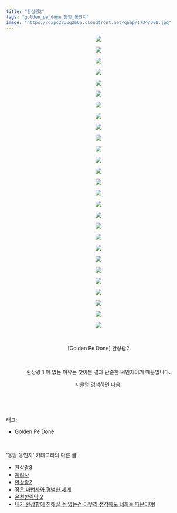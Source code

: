 ```yaml
---
title: "환상광2"
tags: "golden_pe_done 동방_동인지"
image: "https://dxpc2233q2b6a.cloudfront.net/ghap/1734/001.jpg"
---
```

<div class="article">
<p style="text-align: center; clear: none; float: none;"><img src="{{ site.imgserver3 }}/ghap/1734/001.jpg"/></p>
<p style="text-align: center; clear: none; float: none;"><img src="{{ site.imgserver3 }}/ghap/1734/002.jpg"/></p>
<p style="text-align: center; clear: none; float: none;"><img src="{{ site.imgserver3 }}/ghap/1734/003.jpg"/></p>
<p style="text-align: center; clear: none; float: none;"><img src="{{ site.imgserver3 }}/ghap/1734/004.jpg"/></p>
<p style="text-align: center; clear: none; float: none;"><img src="{{ site.imgserver3 }}/ghap/1734/005.jpg"/></p>
<p style="text-align: center; clear: none; float: none;"><img src="{{ site.imgserver3 }}/ghap/1734/006.jpg"/></p>
<p style="text-align: center; clear: none; float: none;"><img src="{{ site.imgserver3 }}/ghap/1734/007.jpg"/></p>
<p style="text-align: center; clear: none; float: none;"><img src="{{ site.imgserver3 }}/ghap/1734/008.jpg"/></p>
<p style="text-align: center; clear: none; float: none;"><img src="{{ site.imgserver3 }}/ghap/1734/009.jpg"/></p>
<p style="text-align: center; clear: none; float: none;"><img src="{{ site.imgserver3 }}/ghap/1734/010.jpg"/></p>
<p style="text-align: center; clear: none; float: none;"><img src="{{ site.imgserver3 }}/ghap/1734/011.jpg"/></p>
<p style="text-align: center; clear: none; float: none;"><img src="{{ site.imgserver3 }}/ghap/1734/012.jpg"/></p>
<p style="text-align: center; clear: none; float: none;"><img src="{{ site.imgserver3 }}/ghap/1734/013.jpg"/></p>
<p style="text-align: center; clear: none; float: none;"><img src="{{ site.imgserver3 }}/ghap/1734/014.jpg"/></p>
<p style="text-align: center; clear: none; float: none;"><img src="{{ site.imgserver3 }}/ghap/1734/015.jpg"/></p>
<p style="text-align: center; clear: none; float: none;"><img src="{{ site.imgserver3 }}/ghap/1734/016.jpg"/></p>
<p style="text-align: center; clear: none; float: none;"><img src="{{ site.imgserver3 }}/ghap/1734/017.jpg"/></p>
<p style="text-align: center; clear: none; float: none;"><img src="{{ site.imgserver3 }}/ghap/1734/018.jpg"/></p>
<p style="text-align: center; clear: none; float: none;"><img src="{{ site.imgserver3 }}/ghap/1734/019.jpg"/></p>
<p style="text-align: center; clear: none; float: none;"><img src="{{ site.imgserver3 }}/ghap/1734/020.jpg"/></p>
<p style="text-align: center; clear: none; float: none;"><img src="{{ site.imgserver3 }}/ghap/1734/021.jpg"/></p>
<p style="text-align: center; clear: none; float: none;"><img src="{{ site.imgserver3 }}/ghap/1734/022.jpg"/></p>
<p style="text-align: center; clear: none; float: none;"><img src="{{ site.imgserver3 }}/ghap/1734/023.jpg"/></p>
<p style="text-align: center; clear: none; float: none;"><img src="{{ site.imgserver3 }}/ghap/1734/024.jpg"/></p>
<p style="text-align: center; clear: none; float: none;"><img src="{{ site.imgserver3 }}/ghap/1734/025.jpg"/></p>
<p style="text-align: center; clear: none; float: none;"><img src="{{ site.imgserver3 }}/ghap/1734/026.jpg"/></p>
<p style="text-align: center; clear: none; float: none;"><img src="{{ site.imgserver3 }}/ghap/1734/027.jpg"/></p>
<p style="text-align: center; clear: none; float: none;"><br/></p>
<p style="text-align: center; clear: none; float: none;">[Golden Pe Done] 환상광2</p>
<p style="text-align: center; clear: none; float: none;"><br/></p>
<p style="text-align: center; clear: none; float: none;">환상광 1 이 없는 이유는 찾아본 결과 단순한 떡인지이기 때문입니다.</p>
<p style="text-align: center; clear: none; float: none;">서클명 검색하면 나옴.</p>
<p><br/></p>
</div><br/>
<div class="tagTrail">
<p>태그: </p>
<ul>
<li>Golden Pe Done</li>
</ul>
</div><br/>
<div class="another">
<p>'동방 동인지' 카테고리의 다른 글</p>
<ul>
<li><a href="/ghap_1736">환상광3</a></li>
<li><a href="/ghap_1735">제리사</a></li>
<li><a href="/ghap_1734">환상광2</a></li>
<li><a href="/ghap_1731">작은 마법사와 평범한 세계</a></li>
<li><a href="/ghap_1730">온천향림당 2</a></li>
<li><a href="/ghap_1729">내가 환상향에 친해질 수 없는건 아무리 생각해도 너희들 때문이야!</a></li>
</ul>
</div><br/>
<div class="cb_module cb_fluid">
<div class="cb_wrt cb_profile">
</div><!-- commentList close -->
</div><br/>
